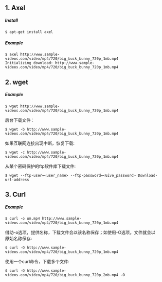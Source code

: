 ## 1. Axel

##### Install
```
$ apt-get install axel 
```

##### Example
```
$ axel http://www.sample-videos.com/video/mp4/720/big_buck_bunny_720p_1mb.mp4 
Initializing download: http://www.sample-videos.com/video/mp4/720/big_buck_bunny_720p_1mb.mp4 
```

## 2. wget
##### Example
```
$ wget http://www.sample-videos.com/video/mp4/720/big_buck_bunny_720p_1mb.mp4 
```
后台下载文件：
```
$ wget -b http://www.sample-videos.com/video/mp4/720/big_buck_bunny_720p_1mb.mp4 
```
如果互联网连接出现中断，恢复下载:
```
$ wget -c http://www.sample-videos.com/video/mp4/720/big_buck_bunny_720p_1mb.mp4 
```
从某个密码保护的ftp软件库下载文件:
```
$ wget --ftp-user=<user_name> --ftp-password=<Give_password> Download-url-address 
```

## 3. Curl
##### Example
```
$ curl -o um.mp4 http://www.sample-videos.com/video/mp4/720/big_buck_bunny_720p_1mb.mp4 
```
借助-o选项，提供名称，下载文件会以该名称保存；如使用-O选项，文件就会以原始名称保存:
```
$ curl -O http://www.sample-videos.com/video/mp4/720/big_buck_bunny_720p_1mb.mp4 
```
使用一个curl命令，下载多个文件:
```
$ curl -O http://www.sample-videos.com/video/mp4/720/big_buck_bunny_720p_2mb.mp4 -O 
```



